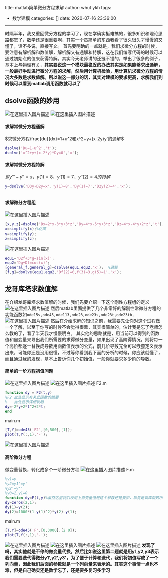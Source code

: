 title: matlab简单微分方程求解
author: whut ykh
tags:
  - 数学建模
categories: []
date: 2020-07-16 23:36:00
---
时隔半年，我又重回微分方程的学习了，现在学确实挺难搞的，很多知识和理论思路都忘了，数学还是很重要啊，其实一个蛮简单的东西我看了很久很久才慢慢的又懂了，话不多说，直接写文。
首先要明确的一点就是，我们求微分方程的时候，要注意有解析解和数值解，解析解又有通解和特解，这在我们编写代码的时候可以通过初始点的值来获得特解。其实今天老师讲的还挺不错的，举出了很多的例子，基本上与物理有关，**其实要说这一个模块最稳妥的办法其实是如果能够求出通解，一般最好手动进行微分方程的求解，然后用计算机检验，用计算机求微分方程的情况大多数是求数值解。所以说这一部分的话，其实对建模的要求更高，求解我们到时候可以看到matlab调用函数就可以了**
<!--more-->
## dsolve函数的妙用
![在这里插入图片描述](https://img-blog.csdnimg.cn/20200716225724889.png?x-oss-process=image/watermark,type_ZmFuZ3poZW5naGVpdGk,shadow_10,text_aHR0cHM6Ly9ibG9nLmNzZG4ubmV0L0phY2tfX19F,size_16,color_FFFFFF,t_70#pic_center)
![在这里插入图片描述](https://img-blog.csdnimg.cn/2020071622590399.png?x-oss-process=image/watermark,type_ZmFuZ3poZW5naGVpdGk,shadow_10,text_aHR0cHM6Ly9ibG9nLmNzZG4ubmV0L0phY2tfX19F,size_16,color_FFFFFF,t_70#pic_center)
#### 求解常微分方程通解
$求微分方程\frac{du}{dx}=1+u^2和x^2+y+(x-2y)y'的通解$
```matlab
dsolve('Du=1+u^2','t');
dsolve('x^2+y+(x-2*y)*Dy=0','x');
```
#### 求解常微分方程特解
$求y'''-y''=x，y(1)=8，y'(1)=7，y''(2)=4的特解$
```matlab
y=dsolve('D3y-D2y=x','y(1)=8','Dy(1)=7','D2y(2)=4','x');
```
```js
```
#### 求解微分方程组
![在这里插入图片描述](https://img-blog.csdnimg.cn/20200716230752510.png#pic_center)
```matlab
[x,y,z]=dsolve('Dx=2*x-3*y+3*z','Dy=4*x-5*y+3*z','Dz=4*x-4*y+2*z','t');
x=simplify(x);%化简
y=simplify(y);
z=simplify(z);
```
![在这里插入图片描述](https://img-blog.csdnimg.cn/20200716230944302.png#pic_center)

```matlab
equ1='D2f+3*g=sin(x)';
equ2='Dg+Df=cos(x)';
[general_f,general_g]=dsolve(equ1,equ2,'x');  %通解
[f,g]=dsolve(equ1,equ2,'Df(2)=0,f(3)=3,g(5)=1','x');
```
## 龙哥库塔求数值解
在介绍龙哥库塔求数值解的时候，我们先要介绍一下这个刚性方程组的定义
![在这里插入图片描述](https://img-blog.csdnimg.cn/20200716231241550.png?x-oss-process=image/watermark,type_ZmFuZ3poZW5naGVpdGk,shadow_10,text_aHR0cHM6Ly9ibG9nLmNzZG4ubmV0L0phY2tfX19F,size_16,color_FFFFFF,t_70#pic_center)
然后matlab里面提供了几个非常好的解刚性常微分方程的功能函数如`ode15s,ode45,ode113,ode23,ode23s,ode23t,ode23tb,`
![在这里插入图片描述](https://img-blog.csdnimg.cn/20200716231441765.png?x-oss-process=image/watermark,type_ZmFuZ3poZW5naGVpdGk,shadow_10,text_aHR0cHM6Ly9ibG9nLmNzZG4ubmV0L0phY2tfX19F,size_16,color_FFFFFF,t_70#pic_center)
然后在介绍求解的知识之前，我需要先让你对这个过程做一个了解，以至于你写的时候不会觉得很晕，其实很简单的，估计我是忘了老师怎么教的了，看了半天我才慢慢明白。
其实他的思路就是，用当前可以得到的函数值和自变量来导出我们所需要的求得微分变量，如果出现了高阶得情况，则将每一个高阶都逐一替换成导数用函数值表示的公式，前几阶导数完全可以嵌套定义表示出来，可能你还是没用很懂，不过等你看到我下面的分析的时候，你应该就懂了，而且通过我的发现，基本上告诉你几个初始值，一般你就要求多少阶的导数。
#### 简单的一阶方程初值问题
![在这里插入图片描述](https://img-blog.csdnimg.cn/20200716232119387.png#pic_center)
![在这里插入图片描述](https://img-blog.csdnimg.cn/20200716232057499.png#pic_center)
F2.m
```matlab
function dy = F2(t,y)
%F2 此处显示有关此函数的摘要
%   此处显示详细说明
dy=-2*y+2*t^2+2*t;
end
```
main.m
```matlab
[T,Y]=ode45('F2',[0,500],[1]);
plot(T,Y(:,1),'-');
```
![在这里插入图片描述](https://img-blog.csdnimg.cn/20200716232314803.png?x-oss-process=image/watermark,type_ZmFuZ3poZW5naGVpdGk,shadow_10,text_aHR0cHM6Ly9ibG9nLmNzZG4ubmV0L0phY2tfX19F,size_16,color_FFFFFF,t_70#pic_center)
#### 高阶微分方程
做变量替换，转化成多个一阶微分方程
![在这里插入图片描述](https://img-blog.csdnimg.cn/20200716232648679.png#pic_center)
F.m

```matlab
%y1=y
%y2=y1'=y'
%y2'=y''
%y0=2,y1=0
function dy=F(t,y)%虽然这里我们没用上自变量但是这个参数还是要加，毕竟是调库函数所以说还是得按他的规矩
dy=zeros(2,1);
dy(1)=y(2);
dy(2)=1000*(1-y(1)^2)*y(2)-y(1);
```
main.m

```matlab
[T,Y]=ode45('F',[0,3000],[2 0]);
plot(T,Y(:,1),'-');
```
![在这里插入图片描述](https://img-blog.csdnimg.cn/2020071623290151.png?x-oss-process=image/watermark,type_ZmFuZ3poZW5naGVpdGk,shadow_10,text_aHR0cHM6Ly9ibG9nLmNzZG4ubmV0L0phY2tfX19F,size_16,color_FFFFFF,t_70#pic_center)
![在这里插入图片描述](https://img-blog.csdnimg.cn/20200716232930676.png#pic_center)
![在这里插入图片描述](https://img-blog.csdnimg.cn/20200716232957721.png?x-oss-process=image/watermark,type_ZmFuZ3poZW5naGVpdGk,shadow_10,text_aHR0cHM6Ly9ibG9nLmNzZG4ubmV0L0phY2tfX19F,size_16,color_FFFFFF,t_70#pic_center)
**发现了吗，其实他就是不停的做变量代换，然后比如说这里第二题就是用y1,y2,y3表示我们需要迭代得微分y1',y2',y3'，为了便于计算和迭代，我们将初值写成了一个列向量，因此我们后面的参数就是一个列向量来表示的。其实这个事情一点也不难，但是自己确实还是数学忘了，还是要多复习多学习**
